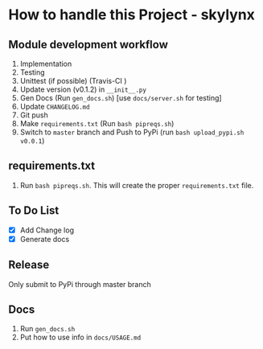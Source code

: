 # How to handle this Project - skylynx

## Module development workflow

1. Implementation
1. Testing
1. Unittest (if possible) (Travis-CI )
1. Update version (v0.1.2) in `__init__.py`
1. Gen Docs (Run `gen_docs.sh`) [use `docs/server.sh` for testing]
1. Update `CHANGELOG.md`
1. Git push
1. Make `requirements.txt` (Run `bash pipreqs.sh`)
1. Switch to `master` branch and Push to PyPi (run `bash upload_pypi.sh v0.0.1`)

## requirements.txt

1. Run `bash pipreqs.sh`. This will create the proper `requirements.txt` file.

## To Do List

- [x] Add Change log
- [x] Generate docs

## Release

Only submit to PyPi through master branch

## Docs

1. Run `gen_docs.sh`
1. Put how to use info in `docs/USAGE.md`